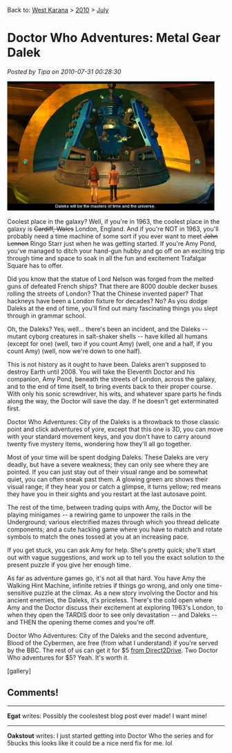 Back to: [West Karana](/posts/westkarana.md) > [2010](/posts/2010/westkarana.md) > [July](./westkarana.md)
# Doctor Who Adventures: Metal Gear Dalek

*Posted by Tipa on 2010-07-31 00:28:30*

[![](../../../uploads/2010/07/DoctorWho_Pc-2010-07-30-23-20-53-51-480x299.jpg "The Daleks just want to exterminate. Is that so wrong?")](../../../uploads/2010/07/DoctorWho_Pc-2010-07-30-23-20-53-51.jpg)

Coolest place in the galaxy? Well, if you're in 1963, the coolest place in the galaxy is ~~Cardiff, Wales~~ London, England. And if you're NOT in 1963, you'll probably need a time machine of some sort if you ever want to meet ~~John Lennon~~ Ringo Starr just when he was getting started. If you're Amy Pond, you've managed to ditch your hand-gun hubby and go off on an exciting trip through time and space to soak in all the fun and excitement Trafalgar Square has to offer.

Did you know that the statue of Lord Nelson was forged from the melted guns of defeated French ships? That there are 8000 double decker buses rolling the streets of London? That the Chinese invented paper? That hackneys have been a London fixture for decades? No? As you dodge Daleks at the end of time, you'll find out many fascinating things you slept through in grammar school.

Oh, the Daleks? Yes, well... there's been an incident, and the Daleks -- mutant cyborg creatures in salt-shaker shells -- have killed all humans (except for one) (well, two if you count Amy) (well, one and a half, if you count Amy) (well, now we're down to one half).

This is not history as it ought to have been. Daleks aren't supposed to destroy Earth until 2008. You will take the Eleventh Doctor and his companion, Amy Pond, beneath the streets of London, across the galaxy, and to the end of time itself, to bring events back to their proper course. With only his sonic screwdriver, his wits, and whatever spare parts he finds along the way, the Doctor will save the day. If he doesn't get exterminated first.

Doctor Who Adventures: City of the Daleks is a throwback to those classic point and click adventures of yore, except that this one is 3D, you can move with your standard movement keys, and you don't have to carry around twenty five mystery items, wondering how they'll all go together.

Most of your time will be spent dodging Daleks. These Daleks are very deadly, but have a severe weakness; they can only see where they are pointed. If you can just stay out of their visual range and be somewhat quiet, you can often sneak past them. A glowing green arc shows their visual range; if they hear you or catch a glimpse, it turns yellow; red means they have you in their sights and you restart at the last autosave point.

The rest of the time, between trading quips with Amy, the Doctor will be playing minigames -- a rewiring game to unpower the rails in the Underground; various electrified mazes through which you thread delicate components; and a cute hacking game where you have to match and rotate symbols to match the ones tossed at you at an increasing pace.

If you get stuck, you can ask Amy for help. She's pretty quick; she'll start out with vague suggestions, and work up to tell you the exact solution to the present puzzle if you give her enough time. 

As far as adventure games go, it's not all that hard. You have Amy the Walking Hint Machine, infinite retries if things go wrong, and only one time-sensitive puzzle at the climax. As a new story involving the Doctor and his ancient enemies, the Daleks, it's priceless. There's the cold open where Amy and the Doctor discuss their excitement at exploring 1963's London, to when they open the TARDIS door to see only devastation -- and Daleks -- and THEN the opening theme comes and you're off.

Doctor Who Adventures: City of the Daleks and the second adventure, Blood of the Cybermen, are free (from what I understand) if you're served by the BBC. The rest of us can get it for $5 [from Direct2Drive](http://www.direct2drive.com/3/9642/product/Buy-Doctor-Who:-The-Adventure-Games---Episode-1-and-2-Download). Two Doctor Who adventures for $5? Yeah. It's worth it.

[gallery]
## Comments!

---

**Egat** writes: Possibly the coolestest blog post ever made! I want mine!

---

**Oakstout** writes: I just started getting into Doctor Who the series and for 5bucks this looks like it could be a nice nerd fix for me. lol

